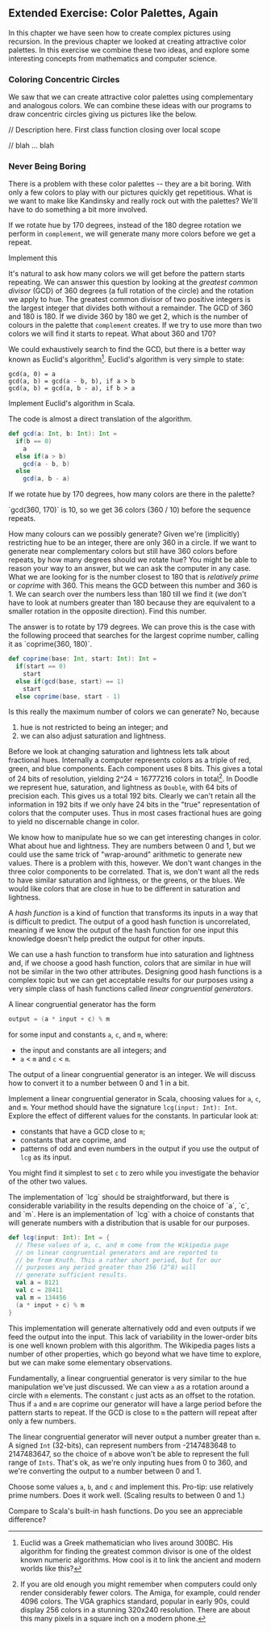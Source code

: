 ## Extended Exercise: Color Palettes, Again

In this chapter we have seen how to create complex pictures using recursion.
In the previous chapter we looked at creating attractive color palettes. 
In this exercise we combine these two ideas,
and explore some interesting concepts from mathematics and computer science.

### Coloring Concentric Circles

We saw that we can create attractive color palettes using complementary and analogous colors. We can combine these ideas with our programs to draw concentric circles giving us pictures like the below.

<div class="callout callout-danger">
// Description here. First class function closing over local scope

// blah ... blah
</div>

### Never Being Boring

There is a problem with these color palettes -- they are a bit boring. With only a few colors to play with our pictures quickly get repetitious. What is we want to make like Kandinsky and really rock out with the palettes? We'll have to do something a bit more involved.

If we rotate hue by 170 degrees, instead of the 180 degree rotation we perform in `complement`, we will generate many more colors before we get a repeat.

<div class="callout callout-danger">Implement this</div>

It's natural to ask how many colors we will get before the pattern starts repeating. We can answer this question by looking at the *greatest common divisor* (GCD) of 360 degrees (a full rotation of the circle) and the rotation we apply to hue. The greatest common divisor of two positive integers is the largest integer that divides both without a remainder. The GCD of 360 and 180 is 180. If we divide 360 by 180 we get 2, which is the number of colours in the palette that `complement` creates. If we try to use more than two colors we will find it starts to repeat. What about 360 and 170?

We could exhaustively search to find the GCD, but there is a better way known as Euclid's algorithm[^euclid]. Euclid's algorithm is very simple to state:

~~~
gcd(a, 0) = a
gcd(a, b) = gcd(a - b, b), if a > b
gcd(a, b) = gcd(a, b - a), if b > a
~~~

[^euclid]: Euclid was a Greek mathematician who lives around 300BC. His algorithm for finding the greatest common divisor is one of the oldest known numeric algorithms. How cool is it to link the ancient and modern worlds like this?

Implement Euclid's algorithm in Scala.

<div class="solution">
The code is almost a direct translation of the algorithm.

~~~ scala
def gcd(a: Int, b: Int): Int =
  if(b == 0)
    a
  else if(a > b)
    gcd(a - b, b)
  else
    gcd(a, b - a)
~~~~
</div>

If we rotate hue by 170 degrees, how many colors are there in the palette?

<div class="solution">
`gcd(360, 170)` is 10, so we get 36 colors (360 / 10) before the sequence repeats.
</div>

How many colours can we possibly generate? Given we're (implicitly) restricting hue to be an integer, there are only 360 in a circle. If we want to generate near complementary colors but still have 360 colors before repeats, by how many degrees should we rotate hue? You might be able to reason your way to an answer, but we can ask the computer in any case. What we are looking for is the number closest to 180 that is *relatively prime* or *coprime* with 360. This means the GCD between this number and 360 is 1. We can search over the numbers less than 180 till we find it (we don't have to look at numbers greater than 180 because they are equivalent to a smaller rotation in the opposite direction). Find this number.

<div class="solution">
The answer is to rotate by 179 degrees. We can prove this is the case with the following proceed that searches for the largest coprime number, calling it as `coprime(360, 180)`.

~~~ scala
def coprime(base: Int, start: Int): Int =
  if(start == 0)
    start
  else if(gcd(base, start) == 1)
    start
  else coprime(base, start - 1)
~~~
</div>

Is this really the maximum number of colors we can generate? No, because

1. hue is not restricted to being an integer; and
2. we can also adjust saturation and lightness.

Before we look at changing saturation and lightness lets talk about fractional hues. Internally a computer represents colors as a triple of red, green, and blue components. Each component uses 8 bits. This gives a total of 24 bits of resolution, yielding 2^24 = 16777216 colors in total[^24-bit]. In Doodle we represent hue, saturation, and lightness as `Double`, with 64 bits of precision each. This gives us a total 192 bits. Clearly we can't retain all the information in 192 bits if we only have 24 bits in the "true" representation of colors that the computer uses. Thus in most cases fractional hues are going to yield no discernable change in color.

[^24-bit]: If you are old enough you might remember when computers could only render considerably fewer colors. The Amiga, for example, could render 4096 colors. The VGA graphics standard, popular in early 90s, could display 256 colors in a stunning 320x240 resolution. There are about this many pixels in a square inch on a modern phone. 

We know how to manipulate hue so we can get interesting changes in color. What about hue and lightness. They are numbers between 0 and 1, but we could use the same trick of "wrap-around" arithmetic to generate new values. There is a problem with this, however. We don't want changes in the three color components to be correlated. That is, we don't want all the reds to have similar saturation and lightness, or the greens, or the blues. We would like colors that are close in hue to be different in saturation and lightness.

A *hash function* is a kind of function that transforms its inputs in a way that is difficult to predict. The output of a good hash function is uncorrelated, meaning if we know the output of the hash function for one input this knowledge doesn't help predict the output for other inputs.

We can use a hash function to transform hue into saturation and lightness and, if we choose a good hash function, colors that are similar in hue will not be similar in the two other attributes. Designing good hash functions is a complex topic but we can get acceptable results for our purposes using a very simple class of hash functions called *linear congruential generators*.

A linear congruential generator has the form

~~~ scala
output = (a * input + c) % m
~~~

for some input and constants `a`, `c`, and `m`, where:

- the input and constants are all integers; and
- `a` < `m` and `c` < `m`.

The output of a linear congruential generator is an integer. We will discuss how to convert it to a number between 0 and 1 in a bit.

Implement a linear congruential generator in Scala, choosing values for `a`, `c`, and `m`. Your method should have the signature `lcg(input: Int): Int`. Explore the effect of different values for the constants. In particular look at:

- constants that have a GCD close to `m`;
- constants that are coprime, and
- patterns of odd and even numbers in the output if you use the output of `lcg` as its input.

You might find it simplest to set `c` to zero while you investigate the behavior of the other two values.

<div class="solution">
The implementation of `lcg` should be straightforward, but there is considerable variability in the results depending on the choice of `a`, `c`, and `m`. Here is an implementation of `lcg` with a choice of constants that will generate numbers with a distribution that is usable for our purposes.

~~~ scala
def lcg(input: Int): Int = {
  // These values of a, c, and m come from the Wikipedia page
  // on linear congruential generators and are reported to
  // be from Knuth. This a rather short period, but for our
  // purposes any period greater than 256 (2^8) will
  // generate sufficient results.
  val a = 8121
  val c = 28411
  val m = 134456
  (a * input + c) % m 
}
~~~

This implementation will generate alternatively odd and even outputs if we feed the output into the input. This lack of variability in the lower-order bits is one well known problem with this algorithm. The Wikipedia pages lists a number of other properties, which go beyond what we have time to explore, but we can make some elementary observations.

Fundamentally, a linear congruential generator is very similar to the hue manipulation we've just discussed. We can view `a` as a rotation around a circle with `m` elements. The constant `c` just acts as an offset to the rotation.  Thus if `a` and `m` are coprime our generator will have a large period before the pattern starts to repeat. If the GCD is close to `m` the pattern will repeat after only a few numbers.

The linear congruential generator will never output a number greater than `m`. A signed `Int` (32-bits), can represent numbers from -2147483648 to 2147483647, so the choice of `m` above won't  be able to represent the full range of `Ints`. That's ok, as we're only inputing hues from 0 to 360, and we're converting the output to a number between 0 and 1.
</div>


Choose some values `a`, `b`, and `c` and implement this. Pro-tip: use relatively prime numbers. Does it work well. (Scaling results to between 0 and 1.)

Compare to Scala's built-in hash functions. Do you see an appreciable difference?